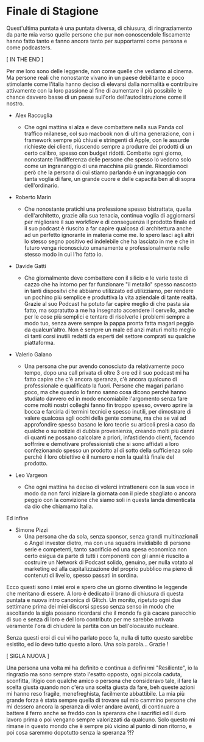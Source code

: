 # Finale di Stagione

Quest'ultima puntata è una puntata diversa, di chiusura, di ringraziamento da parte mia verso quelle persone che pur non conoscendole fiscamente hanno fatto tanto e fanno ancora tanto per supportarmi come persona e come podcasters.

[ IN THE END ]

Per me loro sono delle leggende, non come quelle che vediamo al cinema. Ma persone reali che nonostante vivano in un paese debilitante e poco stimolante come l'italia hanno deciso di elevarsi dalla normalità e contribuire attivamente con la loro passione al fine di aumentare il più possibile le chance davvero basse di un paese sull'orlo dell'autodistruzione come il nostro.

- Alex Raccuglia
  - Che ogni mattina si alza e deve combattere nella sua Panda col traffico milanese, col suo macbook non di ultima generazione, con i framework sempre più chiusi e stringenti di Apple, con le assurde richieste dei clienti, riuscendo sempre a produrre dei prodotti di un certo calibro, spesso con budget ridotti. Combatte ogni giorno, nonostante l'indifferenza delle persone che spesso lo vedono solo come un ingrananggio di una macchina più grande. Ricordiamoci però che la persona di cui stiamo parlando è un ingranaggio con tanta voglia di fare, un grande cuore e delle capacità ben al di sopra dell'ordinario.

- Roberto Marin
  - Che nonostante pratichi una professione spesso bistrattata, quella dell'architetto, grazie alla sua tenacia, continua voglia di aggiornarsi per migliorare il suo workflow e di conseguenza il prodotto finale ed il suo podcast è riuscito a far capire qualcosa di architettura anche ad un perfetto ignorante in materia come me. Io spero lasci agli altri lo stesso segno positivo ed indelebile che ha lasciato in me e che in futuro venga riconosciuto umanamente e professionalmente nello stesso modo in cui l'ho fatto io.

- Davide Gatti
  - Che giornalmente deve combattere con il silicio e le varie teste di cazzo che ha intorno per far funzionare "il metallo" spesso nascosto in tanti dispositvi che abbiamo utilizzato ed utilizziamo, per rendere un pochino più semplice e produttiva la vita aziendale di tante realtà. Grazie al suo Podcast ha potuto far capire meglio di che pasta sia fatto, ma sopratutto a me ha insegnato accendere il cervello, anche per le cose più semplici e tentare di risolverle i problemi sempre a modo tuo, senza avere sempre la pappa pronta fatta magari peggio da qualcun'altro. Non è sempre un male ed anzi maturi molto meglio di tanti corsi inutili redatti da esperti del settore comprati su qualche piattaforma.
  
- Valerio Galano
  - Una persona che pur avendo conosciuto da relativamente poco tempo, dopo una call privata di oltre 3 ore ed il suo podcast mi ha fatto capire che c'è ancora speranza, c'è ancora qualcuno di professionale e qualificato la fuori. Persone che magari parlano poco, ma che quando lo fanno sanno cosa dicono perché hanno studiato davvero ed in modo encomiabile l'argomento senza fare come molti nostri colleghi fanno fin troppo spesso, ovvero aprire la bocca e farcirla di termini tecnici e spesso inutili, per dimostrare di valere qualcosa agli occhi della gente comune, ma che se vai ad approfondire spesso basano le loro teorie su articoli presi a caso da qualche o su notizie di dubbia provenienza, creando molti più danni di quanti ne possano calcolare a priori, infastidendo clienti, facendo soffrrire e demotivare professionisti che si sono affidati a loro confezionando spesso un prodotto al di sotto della sufficienza solo perché il loro obiettivo è il numero e non la qualità finale del prodotto.

- Leo Vargeon
  - Che ogni mattina ha deciso di volerci intrattenere con la sua voce in modo da non farci iniziare la giornata con il piede sbagliato o ancora peggio con la convizione che siamo soli in questa landa dimenticata da dio che chiamamo Italia.

Ed infine 

- Simone Pizzi
  - Una persona che da sola, senza sponsor, senza grandi multinazionali o Angel investor dietro, ma con una squadra invidiabile di persone serie e competenti, tanto sacrificio ed una spesa economica non certo esigua da parte di tutti i componenti con gli anni è riuscito a costruire un Network di Podcast solido, genuino, per nulla votato al marketing ed alla capitalizzazione del proprio pubblico ma pieno di contenuti di livello, spesso passati in sordina.

Ecco questi sono i miei eroi e spero che un giorno diventino le leggende che meritano di essere. A loro è dedicato il brano di chiusura di questa puntata e nuova intro canonica di Glitch. Un monito, ripetuto ogni due settimane prima dei miei discorsi spesso senza senso in modo che ascoltando la sigla possano ricordarsi che il mondo fa già cacare parecchio di suo e senza di loro e del loro contributo per me sarebbe arrivata veramente l'ora di chiudere la partita con un bell'olocausto nucleare.

Senza questi eroi di cui vi ho parlato poco fa, nulla di tutto questo sarebbe esistito, ed io devo tutto questo a loro. Una sola parola... Grazie !


[ SIGLA NUOVA ]

Una persona una volta mi ha definito e continua a definirmi "Resiliente", io la ringrazio ma sono sempre stato l'esatto opposto, ogni piccola caduta, sconfitta, litigio con qualche amico o persona che consideravo tale, il fare la scelta giusta quando non c'èra una scelta giusta da fare, beh queste azioni mi hanno reso fragile, menefreghista, facilmente abbattibile. La mia più grande forza è stata sempre quella di trovare sul mio cammino persone che mi dessero ancora la speranza di voler andare avanti, di continuare a battere il ferro anche se freddo con la speranza che i sacrifici ed il duro lavoro prima o poi vengano sempre valorizzati da qualcuno. Solo questo mi rimane in questo mondo che è sempre più vicino al punto di non ritorno, e poi cosa saremmo dopotutto senza la speranza ?!?